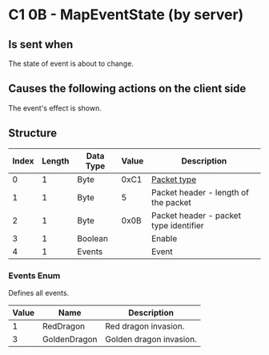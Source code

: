 # C1 0B - MapEventState (by server)

## Is sent when

The state of event is about to change.

## Causes the following actions on the client side

The event's effect is shown.

## Structure

| Index | Length | Data Type | Value | Description |
|-------|--------|-----------|-------|-------------|
| 0 | 1 |   Byte   | 0xC1  | [Packet type](PacketTypes.md) |
| 1 | 1 |    Byte   |   5   | Packet header - length of the packet |
| 2 | 1 |    Byte   | 0x0B  | Packet header - packet type identifier |
| 3 | 1 | Boolean |  | Enable |
| 4 | 1 | Events |  | Event |

### Events Enum

Defines all events.

| Value | Name | Description |
|-------|------|-------------|
| 1 | RedDragon | Red dragon invasion. |
| 3 | GoldenDragon | Golden dragon invasion. |